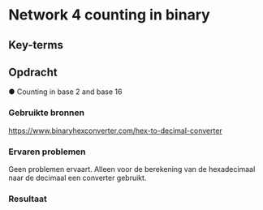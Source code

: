 # Network 4 counting in binary


## Key-terms
 


## Opdracht
●	Counting in base 2 and base 16

### Gebruikte bronnen
https://www.binaryhexconverter.com/hex-to-decimal-converter

### Ervaren problemen

Geen problemen ervaart. Alleen voor de berekening van de hexadecimaal naar de decimaal een converter gebruikt. 

### Resultaat
